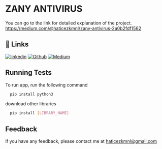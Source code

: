 # ZANY ANTIVIRUS

You can go to the link for detailed explanation of the project.       
https://medium.com/@haticezkmnl/zany-antivirus-2a0b2fdf1562



## 🔗 Links
[![linkedin](https://img.shields.io/badge/linkedin-0A66C2?style=for-the-badge&logo=linkedin&logoColor=white)](https://www.linkedin.com/in/hatice-zehra-kamanl%C4%B1-653683202/)
[![Github](https://img.shields.io/badge/github-1DA1F2?style=for-the-badge&logo=github&logoColor=white)](https://github.com/Zehrakmnl)
[![Medium](https://img.shields.io/badge/Medium-1DA1F2?style=for-the-badge&logo=Medium&logoColor=white)](https://medium.com/@haticezkmnl)



## Running Tests

To run app, run the following command

```bash
  pip install python3
```
download other libraries

```bash
  pip install [LIBRARY_NAME]
```
## Feedback

If you have any feedback, please contact me at haticezkmnl@gmail.com
